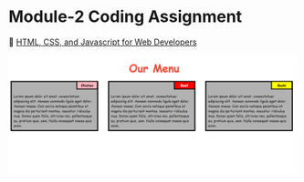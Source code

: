 

# Module-2 Coding Assignment

🔶 <a href="https://www.coursera.org/learn/html-css-javascript-for-web-developers">HTML, CSS, and Javascript for Web Developers</a>

<img src="https://github.com/saptarshiX/Coursera/blob/main/HTML-CSS-and-Javascript-for-Web-Developers/Module-2/Module%202.PNG">




